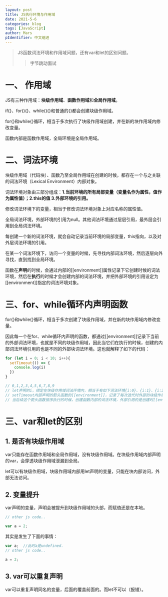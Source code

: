 ```yaml
---
layout: post
title: JS执行环境与作用域
date: 2021-5-6
categories: blog
tags: [JavaScript]
author: Mars
pIdentifier: 中文缩进
---
```


> JS函数词法环境和作用域问题，还有var和let的区别问题。
>
>> 字节跳动面试

# 一、 作用域

JS有三种作用域：**块级作用域**、**函数作用域**和**全局作用域**。

if{}、for(){}、while(){}和普通的{}都会创建块级作用域。

for{}和while{}循环，相当于多次执行了块级作用域创建，并在新的块作用域内修改变量。

函数内部是函数作用域，全局环境是全局作用域。

# 二、词法环境

块级作用域（代码块）、函数乃至全局作用域在创建的时候，都存在一个与之关联的词法环境（Lexical Environment）内部对象。

词法环境对象由三部分组成：**1.当前环境的所有局部变量（变量名作为属性，值作为属性值）；2.this的值 3.外部环境的引用。**

修改词法环境下的变量，相当于修改词法环境对象上对应名称的属性值。

全局词法环境，外部环境的引用为null。其他词法环境通过层层引用，最外层会引用到全局词法环境。

每创建一个新的词法环境，就会自动记录当前环境的局部变量，this指向，以及对外层词法环境的引用。

在某一个词法环境下，访问一个变量的时候，先寻找内部词法环境，然后逐层向外寻找，直到找到全局环境。

函数在**声明**的时候，会通过内部的\[\[environment\]\]属性记录下它创建时候的词法环境，然后在**执行**的时候才会创建内部的词法环境，并把外部环境的引用设定为[[environment]]指定的词法环境对象。

# 三、for、while循环内声明函数

for{}和while{}循环，相当于多次创建了块级作用域，并在新的块作用域内修改变量。

因此每一个在for、while循环内声明的函数，都通过\[\[environment\]\]记录下当前的外部词法环境，也就是不同的块级作用域，因此当它们在执行的时候，创建的内部词法环境引用的也是不同的外部块词法环境。这也就解释了如下的代码：

```js
for (let i = 0; i < 10; i++){
  setTimeout(() => {
    console.log(i)
  })
}

// 0,1,2,3,4,5,6,7,8,9
// let声明的i，绑定在块级作用域词法环境内，相当于有如下词法环境{i:0}、{i:1}、{i:2}、{i:3}...
// setTimeout内部声明的箭头函数的[[environment]]，记录了每次迭代时外部的块级作用域词法环境。
// 当后续这个箭头函数按序执行的时候，创建函数内部的词法环境，外部引用的是创建时[[environment]]记录的外部块级作用域的词法环境，因此log的是每个词法环境下的i，也就是0-9
```

# 三、var和let的区别

## 1. 是否有块级作用域

var只能存在函数作用域和全局作用域，没有块级作用域。在块级作用域内部声明的var，会穿透块级作用域泄漏到全局。

let可以有块级作用域，块级作用域内部用let声明的变量，只能在块内部访问，外部无法访问。

## 2. 变量提升

var声明的变量，声明会被提升到块级作用域的头部，而赋值还是在本地。

```js
// other js code..

var a = 2;
```

其实是发生了下面的事情：

```js
var a;  //此时a是undefined.
// other js code..

a = 2;
```

## 3. var可以重复声明

var可以重复声明同名的变量，后面的覆盖前面的。而let不可以（报错）。

